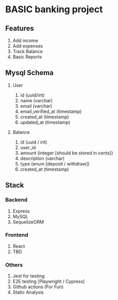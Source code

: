 # BASIC banking project 

## Features

1. Add income
2. Add expenses
3. Track Balance
4. Basic Reports

## Mysql Schema

1. User
   1. id (uuid/int)
   2. name (varchar)
   3. email (varchar)
   4. email_verified_at (timestamp)
   5. created_at (timestamp)
   6. updated_at (timestamp)
   
2. Balance
   1. id (uuid / int)
   2. user_id
   3. amount (integer [should be stored in cents])
   4. description (varchar)
   5. type (enum [deposit / withdraw])
   6. created_at (timestamp)

## Stack

### Backend
1. Express
2. MySQL
3. SequelizeORM

### Frontend
1. React
2. TBD

### Others
1. Jest for testing
2. E2E testing [Playwright / Cypress]
3. Github actions (For Fun)
4. Static Analysis